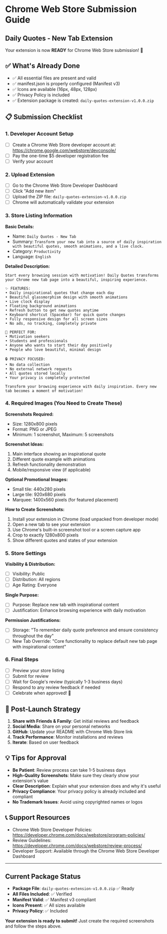 # Chrome Web Store Submission Guide
## Daily Quotes - New Tab Extension

Your extension is now **READY** for Chrome Web Store submission! 🎉

## ✅ What's Already Done

- ✅ All essential files are present and valid
- ✅ manifest.json is properly configured (Manifest v3)
- ✅ Icons are available (16px, 48px, 128px)
- ✅ Privacy Policy is included
- ✅ Extension package is created: `daily-quotes-extension-v1.0.0.zip`

## 📋 Submission Checklist

### 1. Developer Account Setup
- [ ] Create a Chrome Web Store developer account at: https://chrome.google.com/webstore/devconsole/
- [ ] Pay the one-time $5 developer registration fee
- [ ] Verify your account

### 2. Upload Extension
- [ ] Go to the Chrome Web Store Developer Dashboard
- [ ] Click "Add new item"
- [ ] Upload the ZIP file: `daily-quotes-extension-v1.0.0.zip`
- [ ] Chrome will automatically validate your extension

### 3. Store Listing Information

**Basic Details:**
- Name: `Daily Quotes - New Tab`
- Summary: `Transform your new tab into a source of daily inspiration with beautiful quotes, smooth animations, and a live clock.`
- Category: `Productivity`
- Language: `English`

**Detailed Description:**
```
Start every browsing session with motivation! Daily Quotes transforms your Chrome new tab page into a beautiful, inspiring experience.

✨ FEATURES:
• Daily inspirational quotes that change each day
• Beautiful glassmorphism design with smooth animations  
• Live clock display
• Floating background animations
• Refresh button to get new quotes anytime
• Keyboard shortcut (Spacebar) for quick quote changes
• Fully responsive design for all screen sizes
• No ads, no tracking, completely private

🎯 PERFECT FOR:
• Motivation seekers
• Students and professionals
• Anyone who wants to start their day positively
• People who love beautiful, minimal design

🔒 PRIVACY FOCUSED:
• No data collection
• No external network requests
• All quotes stored locally
• Your privacy is completely protected

Transform your browsing experience with daily inspiration. Every new tab becomes a moment of motivation!
```

### 4. Required Images (You Need to Create These)

**Screenshots Required:**
- Size: 1280x800 pixels
- Format: PNG or JPEG
- Minimum: 1 screenshot, Maximum: 5 screenshots

**Screenshot Ideas:**
1. Main interface showing an inspirational quote
2. Different quote example with animations
3. Refresh functionality demonstration
4. Mobile/responsive view (if applicable)

**Optional Promotional Images:**
- Small tile: 440x280 pixels
- Large tile: 920x680 pixels
- Marquee: 1400x560 pixels (for featured placement)

**How to Create Screenshots:**
1. Install your extension in Chrome (load unpacked from developer mode)
2. Open a new tab to see your extension
3. Use Chrome's built-in screenshot tool or a screen capture app
4. Crop to exactly 1280x800 pixels
5. Show different quotes and states of your extension

### 5. Store Settings

**Visibility & Distribution:**
- [ ] Visibility: Public
- [ ] Distribution: All regions
- [ ] Age Rating: Everyone

**Single Purpose:**
- [ ] Purpose: Replace new tab with inspirational content
- [ ] Justification: Enhance browsing experience with daily motivation

**Permission Justifications:**
- [ ] Storage: "To remember daily quote preference and ensure consistency throughout the day"
- [ ] New Tab Override: "Core functionality to replace default new tab page with inspirational content"

### 6. Final Steps

- [ ] Preview your store listing
- [ ] Submit for review
- [ ] Wait for Google's review (typically 1-3 business days)
- [ ] Respond to any review feedback if needed
- [ ] Celebrate when approved! 🎉

## 🚀 Post-Launch Strategy

1. **Share with Friends & Family**: Get initial reviews and feedback
2. **Social Media**: Share on your personal networks
3. **GitHub**: Update your README with Chrome Web Store link
4. **Track Performance**: Monitor installations and reviews
5. **Iterate**: Based on user feedback

## 💡 Tips for Approval

- **Be Patient**: Review process can take 1-5 business days
- **High-Quality Screenshots**: Make sure they clearly show your extension's value
- **Clear Description**: Explain what your extension does and why it's useful
- **Privacy Compliance**: Your privacy policy is already included and compliant
- **No Trademark Issues**: Avoid using copyrighted names or logos

## 📞 Support Resources

- Chrome Web Store Developer Policies: https://developer.chrome.com/docs/webstore/program-policies/
- Review Guidelines: https://developer.chrome.com/docs/webstore/review-process/
- Developer Support: Available through the Chrome Web Store Developer Dashboard

---

## Current Package Status
- **Package File**: `daily-quotes-extension-v1.0.0.zip` ✅ Ready
- **All Files Included**: ✅ Verified
- **Manifest Valid**: ✅ Manifest v3 compliant
- **Icons Present**: ✅ All sizes available
- **Privacy Policy**: ✅ Included

**Your extension is ready to submit!** Just create the required screenshots and follow the steps above.